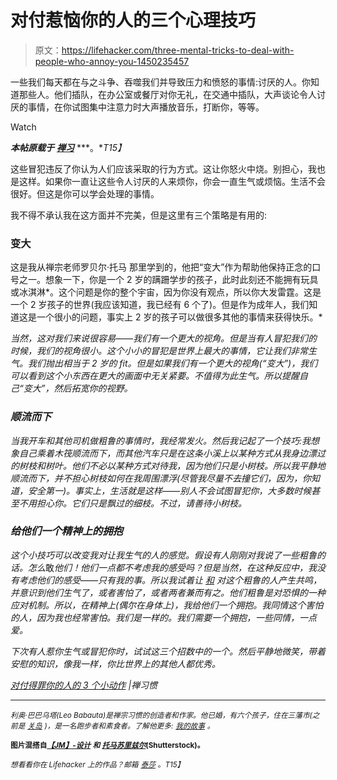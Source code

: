 # 对付惹恼你的人的三个心理技巧

> 原文：<https://lifehacker.com/three-mental-tricks-to-deal-with-people-who-annoy-you-1450235457>

一些我们每天都在与之斗争、吞噬我们并导致压力和愤怒的事情:讨厌的人。你知道那些人。他们插队，在办公室或餐厅对你无礼，在交通中插队，大声谈论令人讨厌的事情，在你试图集中注意力时大声播放音乐，打断你，等等。

Watch

***本帖原载于*** [***禅习***](http://zenhabits.net/offend/) ***。**T15】*

这些冒犯违反了你认为人们应该采取的行为方式。这让你怒火中烧。别担心，我也是这样。如果你一直让这些令人讨厌的人来烦你，你会一直生气或烦恼。生活不会很好。但这是你可以学会处理的事情。

我不得不承认我在这方面并不完美，但是这里有三个策略是有用的:

### **变大**

这是我从禅宗老师罗贝尔·托马 那里学到的，他把“变大”作为帮助他保持正念的口号之一。想象一下，你是一个 2 岁的蹒跚学步的孩子，此时此刻还不能拥有玩具或冰淇淋*。这个问题是你的整个宇宙，因为你没有观点，所以你大发雷霆。这是一个 2 岁孩子的世界(我应该知道，我已经有 6 个了)。但是作为成年人，我们知道这是一个很小的问题，事实上 2 岁的孩子可以做很多其他的事情来获得快乐。*

*当然，这对我们来说很容易——我们有一个更大的视角。但是当有人冒犯我们的时候，我们的视角很小。这个小小的冒犯是世界上最大的事情，它让我们非常生气。我们抛出相当于 2 岁的 fit。但是如果我们有一个更大的视角(“变大”)，我们可以看到这个小东西在更大的画面中无关紧要。不值得为此生气。所以提醒自己“变大”，然后拓宽你的视野。*

### ***顺流而下***

*当我开车和其他司机做粗鲁的事情时，我经常发火。然后我记起了一个技巧:我想象自己乘着木筏顺流而下，而其他汽车只是在这条小溪上以某种方式从我身边漂过的树枝和树叶。他们不必以某种方式对待我，因为他们只是小树枝。所以我平静地顺流而下，并不担心树枝如何在我周围漂浮(尽管我尽量不去撞它们，因为，你知道，安全第一)。事实上，生活就是这样——别人不会试图冒犯你，大多数时候甚至不用担心你。它们只是飘过的细枝。不过，请善待小树枝。*

### *给他们一个精神上的拥抱*

*这个小技巧可以改变我对让我生气的人的感觉。假设有人刚刚对我说了一些粗鲁的话。怎么*敢*他们！他们一点都不考虑我的感受吗？但是当然，在这种反应中，我没有考虑他们的感受——只有我的事。所以我试着让 [和](https://lifehacker.com/defuse-temper-tantrums-with-empathy-509705335) 对这个粗鲁的人产生共鸣，并意识到他们生气了，或者害怕了，或者两者兼而有之。他们粗鲁是对恐惧的一种应对机制。所以，在精神上(偶尔在身体上)，我给他们一个拥抱。我同情这个害怕的人，因为我也经常害怕。我们是一样的。我们需要一个拥抱，一些同情，一点爱。*

*下次有人惹你生气或冒犯你时，试试这三个招数中的一个。然后平静地微笑，带着安慰的知识，像我一样，你比世界上的其他人都优秀。*

*[对付得罪你的人的 3 个小动作](http://zenhabits.net/offend/) |禅习惯*

* * *

**<small>利奥·巴巴乌塔(Leo Babauta)是禅宗习惯的创造者和作家。他已婚，有六个孩子，住在三藩市(之前是</small>* [*<small>关岛</small>*](http://guampedia.com/) *<small>)，是一名跑步者和素食者。了解他更多:</small>* [*<small>我的故事</small>*](http://zenhabits.net/2007/02/my-story/) *<small>。</small>**

**<small>图片混搭自</small>*[*<small>【JM】-设计</small>*](http://www.shutterstock.com/pic-145978958/stock-photo-raft.html?src=g4vOPjy_besjNTgxLosYsA-1-49) *<small>和</small>* [*<small>托马苏里兹尔</small>*](http://www.shutterstock.com/pic-133721177/stock-photo-young-businessman-meditating-in-yoga-lotus-pose-on-white-background.html?src=3hbIfDDZjox5sxbQ4W6eeQ-1-13)*<small>(Shutterstock)。</small>**

*<small>*想看看你在 Lifehacker 上的作品？邮箱*</small> [<small>*泰莎*</small>](https://mail.google.com/mail/?view=cm&fs=1&tf=1&to=tessa@lifehacker.com) <small>*。*T15】</small>*